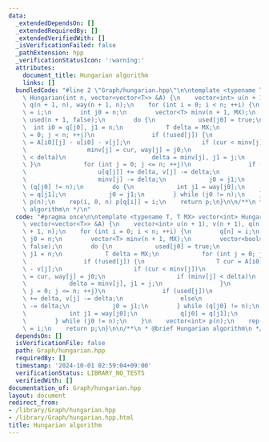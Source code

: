 ```yaml
---
data:
  _extendedDependsOn: []
  _extendedRequiredBy: []
  _extendedVerifiedWith: []
  _isVerificationFailed: false
  _pathExtension: hpp
  _verificationStatusIcon: ':warning:'
  attributes:
    document_title: Hungarian algorithm
    links: []
  bundledCode: "#line 2 \"Graph/hungarian.hpp\"\n\ntemplate <typename T, T MX> vector<int>\
    \ Hungarian(int n, vector<vector<T>> &A) {\n    vector<int> u(n + 1), v(n + 1),\
    \ q(n + 1, n), way(n + 1, n);\n    for (int i = 0; i < n; ++i) {\n        q[n]\
    \ = i;\n        int j0 = n;\n        vector<T> minv(n + 1, MX);\n        vector<bool>\
    \ used(n + 1, false);\n        do {\n            used[j0] = true;\n          \
    \  int i0 = q[j0], j1 = n;\n            T delta = MX;\n            for (int j\
    \ = 0; j < n; ++j)\n                if (!used[j]) {\n                    T cur\
    \ = A[i0][j] - u[i0] - v[j];\n                    if (cur < minv[j])\n       \
    \                 minv[j] = cur, way[j] = j0;\n                    if (minv[j]\
    \ < delta)\n                        delta = minv[j], j1 = j;\n               \
    \ }\n            for (int j = 0; j <= n; ++j)\n                if (used[j])\n\
    \                    u[q[j]] += delta, v[j] -= delta;\n                else\n\
    \                    minv[j] -= delta;\n            j0 = j1;\n        } while\
    \ (q[j0] != n);\n        do {\n            int j1 = way[j0];\n            q[j0]\
    \ = q[j1];\n            j0 = j1;\n        } while (j0 != n);\n    }\n    vector<int>\
    \ p(n);\n    rep(i, 0, n) p[q[i]] = i;\n    return p;\n}\n\n/**\n * @brief Hungarian\
    \ algorithm\n */\n"
  code: "#pragma once\n\ntemplate <typename T, T MX> vector<int> Hungarian(int n,\
    \ vector<vector<T>> &A) {\n    vector<int> u(n + 1), v(n + 1), q(n + 1, n), way(n\
    \ + 1, n);\n    for (int i = 0; i < n; ++i) {\n        q[n] = i;\n        int\
    \ j0 = n;\n        vector<T> minv(n + 1, MX);\n        vector<bool> used(n + 1,\
    \ false);\n        do {\n            used[j0] = true;\n            int i0 = q[j0],\
    \ j1 = n;\n            T delta = MX;\n            for (int j = 0; j < n; ++j)\n\
    \                if (!used[j]) {\n                    T cur = A[i0][j] - u[i0]\
    \ - v[j];\n                    if (cur < minv[j])\n                        minv[j]\
    \ = cur, way[j] = j0;\n                    if (minv[j] < delta)\n            \
    \            delta = minv[j], j1 = j;\n                }\n            for (int\
    \ j = 0; j <= n; ++j)\n                if (used[j])\n                    u[q[j]]\
    \ += delta, v[j] -= delta;\n                else\n                    minv[j]\
    \ -= delta;\n            j0 = j1;\n        } while (q[j0] != n);\n        do {\n\
    \            int j1 = way[j0];\n            q[j0] = q[j1];\n            j0 = j1;\n\
    \        } while (j0 != n);\n    }\n    vector<int> p(n);\n    rep(i, 0, n) p[q[i]]\
    \ = i;\n    return p;\n}\n\n/**\n * @brief Hungarian algorithm\n */"
  dependsOn: []
  isVerificationFile: false
  path: Graph/hungarian.hpp
  requiredBy: []
  timestamp: '2024-10-01 02:59:04+09:00'
  verificationStatus: LIBRARY_NO_TESTS
  verifiedWith: []
documentation_of: Graph/hungarian.hpp
layout: document
redirect_from:
- /library/Graph/hungarian.hpp
- /library/Graph/hungarian.hpp.html
title: Hungarian algorithm
---
```


